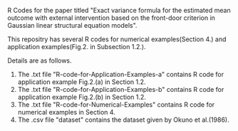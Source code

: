 R Codes for the paper titled "Exact variance formula for the estimated mean outcome with external intervention based on the front-door criterion in Gaussian linear structural equation models".

This repositry has several R codes for numerical examples(Section 4.) and application examples(Fig.2. in Subsection 1.2.).

Details are as follows.

   1. The .txt file "R-code-for-Application-Examples-a" contains R code for application example Fig.2.(a) in Section 1.2.
   2. The .txt file "R-code-for-Application-Examples-b" contains R code for application example Fig.2.(b) in Section 1.2.
   3. The .txt file "R-code-for-Numerical-Examples" contains R code for numerical examples in Section 4. 
   4. The .csv file "dataset" contains the dataset given by Okuno et al.(1986).
   

 
 
 
